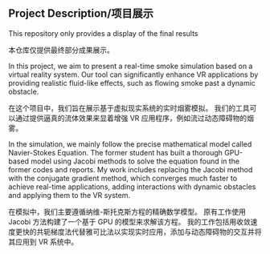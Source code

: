 ## Project Description/项目展示

This repository only provides a display of the final results

本仓库仅提供最终部分成果展示。

In this project, we aim to present a real-time smoke simulation based on a virtual reality system. Our tool can significantly enhance VR applications by providing realistic fluid-like effects, such as flowing smoke past a dynamic obstacle.  

在这个项目中，我们旨在展示基于虚拟现实系统的实时烟雾模拟。 我们的工具可以通过提供逼真的流体效果来显着增强 VR 应用程序，例如流过动态障碍物的烟雾。

In the simulation, we mainly follow the precise mathematical model called Navier-Stokes Equation. The former student has built a thorough GPU-based model using Jacobi methods to solve the equation found in the former codes and reports. My work includes replacing the Jacobi method with the conjugate gradient method, which converges much faster to achieve real-time applications, adding interactions with dynamic obstacles and applying them to the VR system. 

在模拟中，我们主要遵循纳维-斯托克斯方程的精确数学模型。 原有工作使用 Jacobi 方法构建了一个基于 GPU 的模型来求解该方程。 我的工作包括用收敛速度更快的共轭梯度法代替雅可比法以实现实时应用，添加与动态障碍物的交互并将其应用到 VR 系统中。